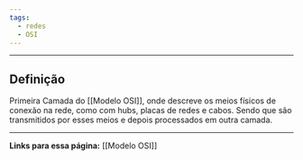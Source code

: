 ```yaml
---
tags:
  - redes
  - OSI
---
```

---
## Definição

Primeira Camada do [[Modelo OSI]], onde descreve os meios físicos de conexão na rede, como com hubs, placas de redes e cabos. Sendo que são transmitidos por esses meios e depois processados em outra camada.

---
**Links para essa página:**
[[Modelo OSI]]



